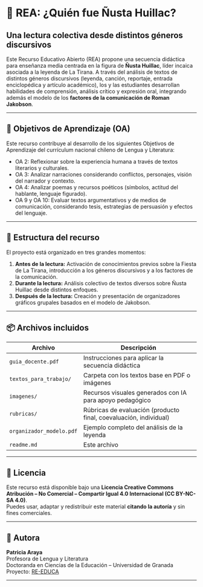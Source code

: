 # 🧵 REA: ¿Quién fue Ñusta Huillac?  
## Una lectura colectiva desde distintos géneros discursivos

Este Recurso Educativo Abierto (REA) propone una secuencia didáctica para enseñanza media centrada en la figura de **Ñusta Huillac**, líder incaica asociada a la leyenda de La Tirana. A través del análisis de textos de distintos géneros discursivos (leyenda, canción, reportaje, entrada enciclopédica y artículo académico), los y las estudiantes desarrollan habilidades de comprensión, análisis crítico y expresión oral, integrando además el modelo de los **factores de la comunicación de Roman Jakobson**.

---

## 🎯 Objetivos de Aprendizaje (OA)

Este recurso contribuye al desarrollo de los siguientes Objetivos de Aprendizaje del currículum nacional chileno de Lengua y Literatura:

- OA 2: Reflexionar sobre la experiencia humana a través de textos literarios y culturales.
- OA 3: Analizar narraciones considerando conflictos, personajes, visión del narrador y contexto.
- OA 4: Analizar poemas y recursos poéticos (símbolos, actitud del hablante, lenguaje figurado).
- OA 9 y OA 10: Evaluar textos argumentativos y de medios de comunicación, considerando tesis, estrategias de persuasión y efectos del lenguaje.

---

## 🧩 Estructura del recurso

El proyecto está organizado en tres grandes momentos:

1. **Antes de la lectura:** Activación de conocimientos previos sobre la Fiesta de La Tirana, introducción a los géneros discursivos y a los factores de la comunicación.
2. **Durante la lectura:** Análisis colectivo de textos diversos sobre Ñusta Huillac desde distintos enfoques.
3. **Después de la lectura:** Creación y presentación de organizadores gráficos grupales basados en el modelo de Jakobson.

---

## 📦 Archivos incluidos

| Archivo | Descripción |
|--------|-------------|
| `guia_docente.pdf` | Instrucciones para aplicar la secuencia didáctica |
| `textos_para_trabajo/` | Carpeta con los textos base en PDF o imágenes |
| `imagenes/` | Recursos visuales generados con IA para apoyo pedagógico |
| `rubricas/` | Rúbricas de evaluación (producto final, coevaluación, individual) |
| `organizador_modelo.pdf` | Ejemplo completo del análisis de la leyenda |
| `readme.md` | Este archivo |

---

## 🪪 Licencia

Este recurso está disponible bajo una **Licencia Creative Commons Atribución – No Comercial – Compartir Igual 4.0 Internacional (CC BY-NC-SA 4.0)**.  
Puedes usar, adaptar y redistribuir este material **citando la autoría** y sin fines comerciales.

---

## 🤝 Autora

**Patricia Araya**  
Profesora de Lengua y Literatura  
Doctoranda en Ciencias de la Educación – Universidad de Granada  
Proyecto: [RE-EDUCA](http://www.re-educa.com)

---
